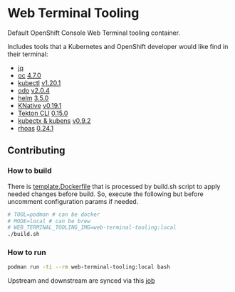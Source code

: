 # Web Terminal Tooling

Default OpenShift Console Web Terminal tooling container.

Includes tools that a Kubernetes and OpenShift developer would like find in their terminal:
- [jq](https://github.com/stedolan/jq)
- [oc](https://github.com/openshift/origin) [4.7.0](https://mirror.openshift.com/pub/openshift-v4/x86_64/clients/ocp/4.7.0)
- [kubectl](https://github.com/kubernetes/kubectl) [v1.20.1](https://mirror.openshift.com/pub/openshift-v4/x86_64/clients/ocp/4.7.0)
- [odo](https://github.com/openshift/odo) [v2.0.4](https://mirror.openshift.com/pub/openshift-v4/x86_64/clients/odo/v2.0.4)
- [helm](https://helm.sh/) [3.5.0](https://mirror.openshift.com/pub/openshift-v4/x86_64/clients/helm/3.5.0)
- [KNative](https://github.com/knative/client) [v0.19.1](https://mirror.openshift.com/pub/openshift-v4/x86_64/clients/serverless/0.19.1)
- [Tekton CLI](https://github.com/tektoncd/cli) [0.15.0](https://mirror.openshift.com/pub/openshift-v4/x86_64/clients/pipeline/0.15.0)
- [kubectx & kubens](https://github.com/ahmetb/kubectx) [v0.9.2](https://github.com/ahmetb/kubectx/releases/tag/v0.9.2)
- [rhoas](https://github.com/redhat-developer/app-services-cli) [0.24.1](https://github.com/redhat-developer/app-services-cli/releases/tag/0.24.1)

## Contributing

### How to build

There is [template.Dockerfile](https://github.com/redhat-developer/web-terminal-tooling/blob/master/build/template.Dockerfile) that is processed by build.sh script to apply needed changes before build. So, execute the following but before uncomment configuration params if needed.

```bash
# TOOL=podman # can be docker
# MODE=local # can be brew
# WEB_TERMINAL_TOOLING_IMG=web-terminal-tooling:local
./build.sh
```

### How to run

```bash
podman run -ti --rm web-terminal-tooling:local bash
```

Upstream and downstream are synced via this [job](https://codeready-workspaces-jenkins.rhev-ci-vms.eng.rdu2.redhat.com/job/web-terminal-sync-web-terminal-tooling/)
